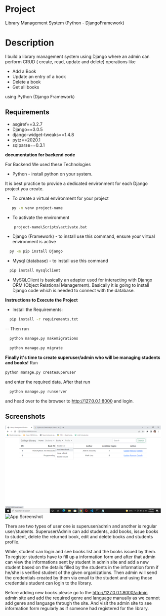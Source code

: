 
# Project

Library Management System (Python - DjangoFramework)

# Description

I build a library management system using Django where an admin can
perform CRUD ( create, read, update and delete) operations like

- Add a Book
- Update an entry of a book
- Delete a book
- Get all books

using Python (Django Framework) 

## Requirements
- asgiref==3.2.7
- Django==3.0.5
- django-widget-tweaks==1.4.8
- pytz==2020.1
- sqlparse==0.3.1

**documentation for backend code**

For Backend We used these Technologies
- Python - install python on your system.

It is best practice to provide a dedicated environment for each Django project you create.
- To create a virtual environment for your project
```bash
   py -m venv project-name
```
- To activate the environment
```bash
    project-name\Scripts\activate.bat
```
- Django (Framework) - to install use this command, ensure your virtual environment is active
```bash
  py -m pip install Django
```
- Mysql (database) - to install use this command
```bash
  pip install mysqlclient
```
- MySQLClient is basically an adapter used for interacting with Django ORM (Object Relational Management). Basically it is going to install Django code which is needed to connect with the database. 

**Instructions to Execute the Project**
- Install the Requirements:
```bash
  pip install -r requirements.txt
```
-- Then run 
```bash
  python manage.py makemigrations
```
```bash
  python manage.py migrate
```
**Finally it's time to create superuser/admin who will be managing students and books!**
Run 
```bash
python manage.py createsuperuser
``` 
and enter the required data.
After that run 
```bash
  python manage.py runserver
```
 and head over to the browser to http://127.0.0.1:8000 and login.

## Screenshots
![userinteractionwithchatbot](Addnewbook.png)
![App Screenshot](https://via.placeholder.com/468x300?text=App+Screenshot+Here)




There are two types of user one is superuser/admin and another is regular user/students.
Superuser/Admin can add students, add books, issue books to student, delete the returned book, edit and delete books and students profile.

While, student can login and see books list and the books issued by them.
To register students have to fill up a information form and after that admin can view the informations sent by student in admin site and add a new student based on the details filled by the students in the information form if he/she is verified student of the given organizations.
Then admin will send the credentials created by them via email to the student and using those credentials student can login to the library.

Before adding new books please go to the http://127.0.0.1:8000/admin admin site and add the required genre and language manually as we cannot add genre and language through the site. And visit the admin site to see information form regularly as if someone had registered for the library.
